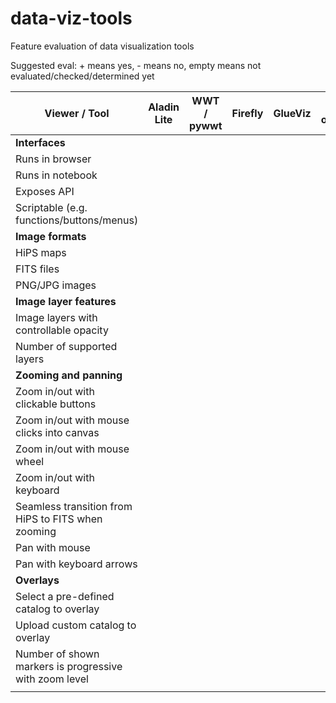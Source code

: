 # data-viz-tools
Feature evaluation of data visualization tools

Suggested eval: + means yes, - means no, empty means not evaluated/checked/determined yet

| Viewer / Tool                                          | Aladin Lite   | WWT / pywwt | Firefly | GlueViz | add others... |
| --------------------------------------------------     | ------------- | ----------- | ------- | ------- | ------------- |
| **Interfaces**                                         |               |             |         |         |               |
| Runs in browser                                        |               |             |         |         |               |
| Runs in notebook                                       |               |             |         |         |               |
| Exposes API                                            |               |             |         |         |               |
| Scriptable (e.g. functions/buttons/menus)              |               |             |         |         |               |
| **Image formats**                                      |               |             |         |         |               |
| HiPS maps                                              |               |             |         |         |               |
| FITS files                                             |               |             |         |         |               |
| PNG/JPG images                                         |               |             |         |         |               |
| **Image layer features**                               |               |             |         |         |               |
| Image layers with controllable opacity                 |               |             |         |         |               |
| Number of supported layers                             |               |             |         |         |               |
| **Zooming and panning**                                |               |             |         |         |               |
| Zoom in/out with clickable buttons                     |               |             |         |         |               |
| Zoom in/out with mouse clicks into canvas              |               |             |         |         |               |
| Zoom in/out with mouse wheel                           |               |             |         |         |               |
| Zoom in/out with keyboard                              |               |             |         |         |               |
| Seamless transition from HiPS to FITS when zooming     |               |             |         |         |               |
| Pan with mouse                                         |               |             |         |         |               |
| Pan with keyboard arrows                               |               |             |         |         |               |
| **Overlays**                                           |               |             |         |         |               |
| Select a pre-defined catalog to overlay                |               |             |         |         |               |
| Upload custom catalog to overlay                       |               |             |         |         |               |
| Number of shown markers is progressive with zoom level |               |             |         |         |               |
|                                                        |               |             |         |         |               |
